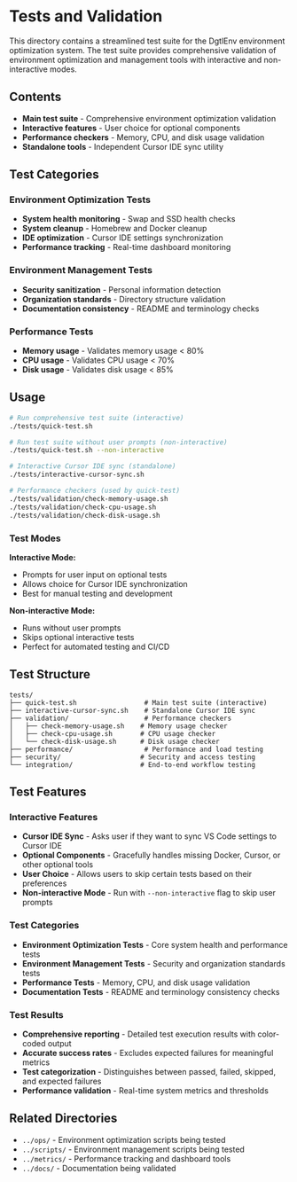 # Tests and Validation

This directory contains a streamlined test suite for the DgtlEnv environment optimization system. The test suite provides comprehensive validation of environment optimization and management tools with interactive and non-interactive modes.

## Contents

- **Main test suite** - Comprehensive environment optimization validation
- **Interactive features** - User choice for optional components
- **Performance checkers** - Memory, CPU, and disk usage validation
- **Standalone tools** - Independent Cursor IDE sync utility

## Test Categories

### Environment Optimization Tests
- **System health monitoring** - Swap and SSD health checks
- **System cleanup** - Homebrew and Docker cleanup
- **IDE optimization** - Cursor IDE settings synchronization
- **Performance tracking** - Real-time dashboard monitoring

### Environment Management Tests
- **Security sanitization** - Personal information detection
- **Organization standards** - Directory structure validation
- **Documentation consistency** - README and terminology checks

### Performance Tests
- **Memory usage** - Validates memory usage < 80%
- **CPU usage** - Validates CPU usage < 70%
- **Disk usage** - Validates disk usage < 85%

## Usage

```bash
# Run comprehensive test suite (interactive)
./tests/quick-test.sh

# Run test suite without user prompts (non-interactive)
./tests/quick-test.sh --non-interactive

# Interactive Cursor IDE sync (standalone)
./tests/interactive-cursor-sync.sh

# Performance checkers (used by quick-test)
./tests/validation/check-memory-usage.sh
./tests/validation/check-cpu-usage.sh
./tests/validation/check-disk-usage.sh
```

### Test Modes

**Interactive Mode:**
- Prompts for user input on optional tests
- Allows choice for Cursor IDE synchronization
- Best for manual testing and development

**Non-interactive Mode:**
- Runs without user prompts
- Skips optional interactive tests
- Perfect for automated testing and CI/CD

## Test Structure

```
tests/
├── quick-test.sh                 # Main test suite (interactive)
├── interactive-cursor-sync.sh    # Standalone Cursor IDE sync
├── validation/                   # Performance checkers
│   ├── check-memory-usage.sh    # Memory usage checker
│   ├── check-cpu-usage.sh       # CPU usage checker
│   └── check-disk-usage.sh      # Disk usage checker
├── performance/                  # Performance and load testing
├── security/                    # Security and access testing
└── integration/                 # End-to-end workflow testing
```

## Test Features

### Interactive Features
- **Cursor IDE Sync** - Asks user if they want to sync VS Code settings to Cursor IDE
- **Optional Components** - Gracefully handles missing Docker, Cursor, or other optional tools
- **User Choice** - Allows users to skip certain tests based on their preferences
- **Non-interactive Mode** - Run with `--non-interactive` flag to skip user prompts

### Test Categories
- **Environment Optimization Tests** - Core system health and performance tests
- **Environment Management Tests** - Security and organization standards tests
- **Performance Tests** - Memory, CPU, and disk usage validation
- **Documentation Tests** - README and terminology consistency checks

### Test Results
- **Comprehensive reporting** - Detailed test execution results with color-coded output
- **Accurate success rates** - Excludes expected failures for meaningful metrics
- **Test categorization** - Distinguishes between passed, failed, skipped, and expected failures
- **Performance validation** - Real-time system metrics and thresholds

## Related Directories

- `../ops/` - Environment optimization scripts being tested
- `../scripts/` - Environment management scripts being tested
- `../metrics/` - Performance tracking and dashboard tools
- `../docs/` - Documentation being validated
